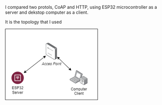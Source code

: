 I compared two protols, CoAP and HTTP, using ESP32 microcontroller as a server and dekstop computer as a client.

It is the topology that I used



![Alt text](./topology.png)
